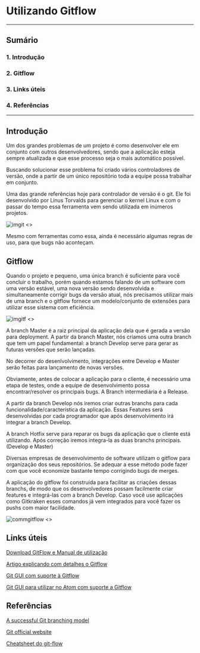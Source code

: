 # Utilizando Gitflow

-----------

## **Sumário**

### 1. Introdução
### 2. Gitflow
### 3. Links úteis
### 4. Referências




-----------

## Introdução

Um dos grandes problemas de um projeto é como desenvolver ele em conjunto com outros desenvolvedores, sendo que a aplicação esteja sempre atualizada e que esse processo seja o mais automático possível.

Buscando solucionar esse problema foi criado vários controladores de versão, onde a partir de um único repositório toda a equipe possa trabalhar em conjunto.

Uma das grande referências hoje para controlador de versão é o git. Ele foi desenvolvido por Linus Torvalds para gerenciar o kernel Linux e com o passar do tempo essa ferramenta vem sendo utilizada em inúmeros projetos.

![imgit <>](https://git-scm.com/images/about/index1@2x.png "Funcionamento Git")

Mesmo com ferramentas como essa, ainda é necessário algumas regras de uso, para que bugs não aconteçam.


## Gitflow

Quando o projeto e pequeno, uma única branch é suficiente para você concluir o trabalho, porém quando estamos falando de um software com uma versão estável, uma nova versão sendo desenvolvida e simultaneamente corrigir bugs da versão atual, nós precisamos utilizar mais de uma branch e o gitflow fornece um modelo/conjunto de extensões para utilizar esse sistema com eficiência.


![imgitf <>](https://raw.githubusercontent.com/Voronenko/gitflow-release/master/images/git-workflow-release-cycle-4maintenance.png "Funcionamento Gitflow")

A branch Master é a raiz principal da aplicação dela que é gerada a versão para deployment. A partir da branch Master, nós criamos uma outra branch que tem um papel fundamental: a branch Develop serve para gerar as futuras versões que serão lançadas.

No decorrer do desenlvolvimento, integrações entre Develop e Master serão feitas para lançamento de novas versões.

Obviamente, antes de colocar a aplicação para o cliente, é necessário uma etapa de testes, onde a equipe de desenvolvimento possa encontrar/resolver os principais bugs. A Branch intermediária é a Release.

A partir da branch Develop nós iremos criar outras branchs para cada funcionalidade/característica da aplicação. Essas Features será desenvolvidas por cada programador que após desenvolvimento irá integrar a branch Develop.

A branch Hotfix serve para reparar os bugs da aplicação que o cliente está utilizando. Após correção iremos integra-la as duas branchs principais. (Develop e Master)

Diversas empresas de desenvolvimento de software utilizam o gitflow para organização dos seus repositórios. Se adequar a esse método pode fazer com que você economize bastante tempo corrigindo bugs de merges.

A aplicação do gitflow foi construída para facilitar as criações dessas branchs, de modo que os desenvolvedores possam facilmente criar features e integrá-las com a branch Develop. Caso você use aplicações como Gitkraken esses comandos já vem integrados para você fazer os pushs com maior facilidade.

![commgitflow <>](https://danielkummer.github.io/git-flow-cheatsheet/img/git-flow-commands.png "Comandos")


## Links úteis

[Download GitFlow e Manual de utilização](https://danielkummer.github.io/git-flow-cheatsheet/index.pt_BR.html)

[Artigo explicando com detalhes o Gitflow](http://nvie.com/posts/a-successful-git-branching-model)

[Git GUI com suporte à Gitflow](https://www.gitkraken.com)

[Git GUI para utilizar no Atom com suporte a Gitflow](https://atom.io/packages/git-control)


## Referências
[A successful Git branching model](https://www.codementor.io/slavko/implementing-git-flow-releasing-model-in-continuous-integration-process-du1083k06)

[Git official website](https://git-scm.com/about/staging-area)

[Cheatsheet do git-flow](https://danielkummer.github.io/git-flow-cheatsheet/index.pt_BR.html)
